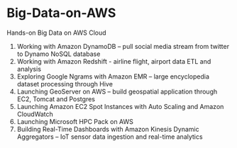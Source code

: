 # Big-Data-on-AWS
Hands-on Big Data on AWS Cloud

1.	Working with Amazon DynamoDB – pull social media stream from twitter to Dynamo NoSQL database 
2.	Working with Amazon Redshift  - airline flight, airport data ETL and analysis
3.	Exploring Google Ngrams with Amazon EMR – large encyclopedia dataset processing through Hive  
4.	Launching GeoServer on AWS – build geospatial application through EC2, Tomcat and Postgres
5.	Launching Amazon EC2 Spot Instances with Auto Scaling and Amazon CloudWatch
6.	Launching Microsoft HPC Pack on AWS
7.	Building Real-Time Dashboards with Amazon Kinesis Dynamic Aggregators – IoT sensor data ingestion and real-time analytics
